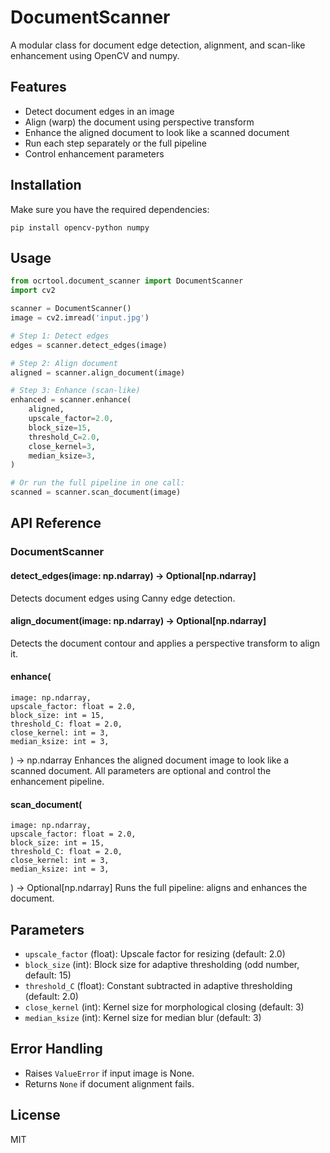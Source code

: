 # DocumentScanner

A modular class for document edge detection, alignment, and scan-like enhancement using OpenCV and numpy.

## Features
- Detect document edges in an image
- Align (warp) the document using perspective transform
- Enhance the aligned document to look like a scanned document
- Run each step separately or the full pipeline
- Control enhancement parameters

## Installation
Make sure you have the required dependencies:

```
pip install opencv-python numpy
```

## Usage
```python
from ocrtool.document_scanner import DocumentScanner
import cv2

scanner = DocumentScanner()
image = cv2.imread('input.jpg')

# Step 1: Detect edges
edges = scanner.detect_edges(image)

# Step 2: Align document
aligned = scanner.align_document(image)

# Step 3: Enhance (scan-like)
enhanced = scanner.enhance(
    aligned,
    upscale_factor=2.0,
    block_size=15,
    threshold_C=2.0,
    close_kernel=3,
    median_ksize=3,
)

# Or run the full pipeline in one call:
scanned = scanner.scan_document(image)
```

## API Reference
### DocumentScanner
#### detect_edges(image: np.ndarray) -> Optional[np.ndarray]
Detects document edges using Canny edge detection.

#### align_document(image: np.ndarray) -> Optional[np.ndarray]
Detects the document contour and applies a perspective transform to align it.

#### enhance(
    image: np.ndarray,
    upscale_factor: float = 2.0,
    block_size: int = 15,
    threshold_C: float = 2.0,
    close_kernel: int = 3,
    median_ksize: int = 3,
) -> np.ndarray
Enhances the aligned document image to look like a scanned document. All parameters are optional and control the enhancement pipeline.

#### scan_document(
    image: np.ndarray,
    upscale_factor: float = 2.0,
    block_size: int = 15,
    threshold_C: float = 2.0,
    close_kernel: int = 3,
    median_ksize: int = 3,
) -> Optional[np.ndarray]
Runs the full pipeline: aligns and enhances the document.

## Parameters
- `upscale_factor` (float): Upscale factor for resizing (default: 2.0)
- `block_size` (int): Block size for adaptive thresholding (odd number, default: 15)
- `threshold_C` (float): Constant subtracted in adaptive thresholding (default: 2.0)
- `close_kernel` (int): Kernel size for morphological closing (default: 3)
- `median_ksize` (int): Kernel size for median blur (default: 3)

## Error Handling
- Raises `ValueError` if input image is None.
- Returns `None` if document alignment fails.

## License
MIT 